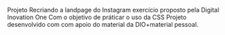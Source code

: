 Projeto Recriando a landpage do Instagram
exercício proposto pela Digital Inovation One
Com o objetivo de práticar o uso da CSS 
Projeto desenvolvido com com apoio do material da DIO+material pessoal.